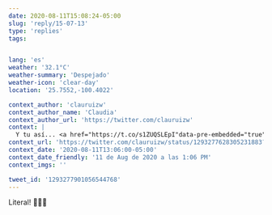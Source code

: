 ```yaml
---
date: 2020-08-11T15:08:24-05:00
slug: 'reply/15-07-13'
type: 'replies'
tags:


lang: 'es'
weather: '32.1°C'
weather-summary: 'Despejado'
weather-icon: 'clear-day'
location: '25.7552,-100.4022'

context_author: 'clauruizw'
context_author_name: 'Claudia'
context_author_url: 'https://twitter.com/clauruizw'
context: |
  Y tu así... <a href="https://t.co/s1ZUQSLEpI"data-pre-embedded="true"rel="nofollow"data-entity-id="1293277621330092040"dir="ltr"data-url="https://twitter.com/clauruizw/status/1293277628305231883/photo/1"data-tco-id="s1ZUQSLEpI"class="twitter_external_link dir-ltr tco-link has-expanded-path"target="_top"data-expanded-path="/clauruizw/status/1293277628305231883/photo/1">pic.twitter.com/s1ZUQSLEpI</a>
context_url: 'https://twitter.com/clauruizw/status/1293277628305231883?s=12'
context_date: '2020-08-11T13:06:00-05:00'
context_date_friendly: '11 de Aug de 2020 a las 1:06 PM'
context_imgs: ''

tweet_id: '1293277901056544768'
---
```

Literal! 🤣🤣🤣